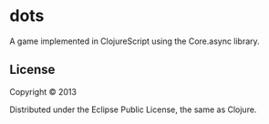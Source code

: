 # dots

A game implemented in ClojureScript using the Core.async library.

## License

Copyright © 2013

Distributed under the Eclipse Public License, the same as Clojure.
